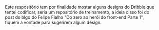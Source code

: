 Este respositório tem por finalidade mostar alguns designs do Dribble que tentei codificar, seria um repositório de treinamento, a ideia disso foi do post do blgo do Felipe Fialho "Do zero ao herói do front-end Parte 1", fiquem a vontade para sugerirem algum design.